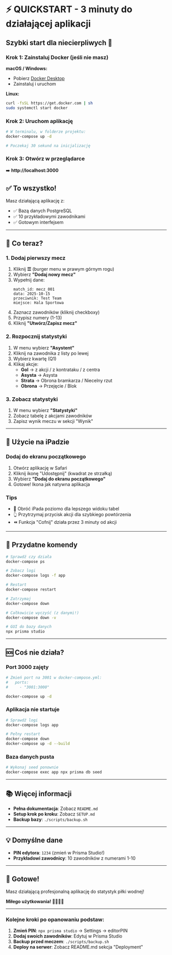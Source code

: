 # ⚡ QUICKSTART - 3 minuty do działającej aplikacji

## Szybki start dla niecierpliwych 🚀

### Krok 1: Zainstaluj Docker (jeśli nie masz)

**macOS / Windows:**

- Pobierz [Docker Desktop](https://www.docker.com/products/docker-desktop)
- Zainstaluj i uruchom

**Linux:**

```bash
curl -fsSL https://get.docker.com | sh
sudo systemctl start docker
```

### Krok 2: Uruchom aplikację

```bash
# W terminalu, w folderze projektu:
docker-compose up -d

# Poczekaj 30 sekund na inicjalizację
```

### Krok 3: Otwórz w przeglądarce

➡️ **http://localhost:3000**

## ✅ To wszystko!

Masz działającą aplikację z:

- ✅ Bazą danych PostgreSQL
- ✅ 10 przykładowymi zawodnikami
- ✅ Gotowym interfejsem

---

## 🎯 Co teraz?

### 1. Dodaj pierwszy mecz

1. Kliknij **☰** (burger menu w prawym górnym rogu)
2. Wybierz **"Dodaj nowy mecz"**
3. Wypełnij dane:
   ```
   match_id: mecz_001
   data: 2025-10-15
   przeciwnik: Test Team
   miejsce: Hala Sportowa
   ```
4. Zaznacz zawodników (kliknij checkboxy)
5. Przypisz numery (1-13)
6. Kliknij **"Utwórz/Zapisz mecz"**

### 2. Rozpocznij statystyki

1. W menu wybierz **"Asystent"**
2. Kliknij na zawodnika z listy po lewej
3. Wybierz kwartę (Q1)
4. Klikaj akcje:
   - **Gol** → z akcji / z kontrataku / z centra
   - **Asysta** → Asysta
   - **Strata** → Obrona bramkarza / Niecelny rzut
   - **Obrona** → Przejęcie / Blok

### 3. Zobacz statystyki

1. W menu wybierz **"Statystyki"**
2. Zobacz tabelę z akcjami zawodników
3. Zapisz wynik meczu w sekcji "Wynik"

---

## 📱 Użycie na iPadzie

### Dodaj do ekranu początkowego

1. Otwórz aplikację w Safari
2. Kliknij ikonę "Udostępnij" (kwadrat ze strzałką)
3. Wybierz **"Dodaj do ekranu początkowego"**
4. Gotowe! Ikona jak natywna aplikacja

### Tips

- 🔄 Obróć iPada poziomo dla lepszego widoku tabel
- 👆 Przytrzymaj przycisk akcji dla szybkiego powtórzenia
- ⏪ Funkcja "Cofnij" działa przez 3 minuty od akcji

---

## 🔧 Przydatne komendy

```bash
# Sprawdź czy działa
docker-compose ps

# Zobacz logi
docker-compose logs -f app

# Restart
docker-compose restart

# Zatrzymaj
docker-compose down

# Całkowicie wyczyść (z danymi!)
docker-compose down -v

# GUI do bazy danych
npx prisma studio
```

---

## 🆘 Coś nie działa?

### Port 3000 zajęty

```bash
# Zmień port na 3001 w docker-compose.yml:
#   ports:
#     - "3001:3000"

docker-compose up -d
```

### Aplikacja nie startuje

```bash
# Sprawdź logi
docker-compose logs app

# Pełny restart
docker-compose down
docker-compose up -d --build
```

### Baza danych pusta

```bash
# Wykonaj seed ponownie
docker-compose exec app npx prisma db seed
```

---

## 📚 Więcej informacji

- **Pełna dokumentacja**: Zobacz `README.md`
- **Setup krok po kroku**: Zobacz `SETUP.md`
- **Backup bazy**: `./scripts/backup.sh`

---

## 💡 Domyślne dane

- **PIN edytora**: `1234` (zmień w Prisma Studio!)
- **Przykładowi zawodnicy**: 10 zawodników z numerami 1-10

---

## 🎉 Gotowe!

Masz działającą profesjonalną aplikację do statystyk piłki wodnej!

**Miłego użytkowania! 🏊‍♂️🤽‍♂️**

---

### Kolejne kroki po opanowaniu podstaw:

1. **Zmień PIN**: `npx prisma studio` → Settings → editorPIN
2. **Dodaj swoich zawodników**: Edytuj w Prisma Studio
3. **Backup przed meczem**: `./scripts/backup.sh`
4. **Deploy na serwer**: Zobacz README.md sekcja "Deployment"
